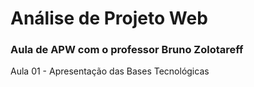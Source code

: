 # Análise de Projeto Web
### Aula de APW com o professor Bruno Zolotareff

Aula 01 - Apresentação das Bases Tecnológicas 
